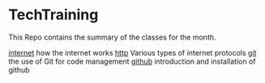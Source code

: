 # TechTraining
This Repo contains the summary of the classes for the month.

[internet](internet.txt) how the internet works
[http](http.txt) Various types of internet protocols
[git](git.txt) the use of Git for code management
[github](github.txt) introduction and installation of github


